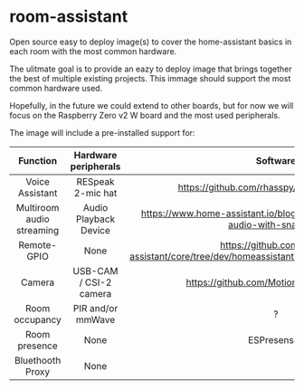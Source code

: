 # room-assistant
Open source easy to deploy image(s) to cover the home-assistant basics in each room with the most common hardware.

The ulitmate goal is to provide an eazy to deploy image that brings together the best of multiple existing projects.
This immage should support the most common hardware used.

Hopefully, in the future we could extend to other boards, but for now we will focus on the Raspberry Zero v2 W board and the most used peripherals.

The image will include a pre-installed support for:

| Function | Hardware peripherals | Software | Status |
| :---:   | :---: | :---: | :---: |
| Voice Assistant | RESpeak 2-mic hat | https://github.com/rhasspy/wyoming-satellite | ❌ |
| Multiroom audio streaming | Audio Playback Device | https://www.home-assistant.io/blog/2016/02/18/multi-room-audio-with-snapcast/ | ❌ |
| Remote-GPIO | None | https://github.com/home-assistant/core/tree/dev/homeassistant/components/remote_rpi_gpio | ❌ |
| Camera | USB-CAM / CSI-2 camera | https://github.com/Motion-Project/motion | ❌ |
| Room occupancy | PIR and/or mmWave | ? | ❌ |
| Room presence | None | ESPresense? | ❌ |
| Bluethooth Proxy| None |  | ❌ |
